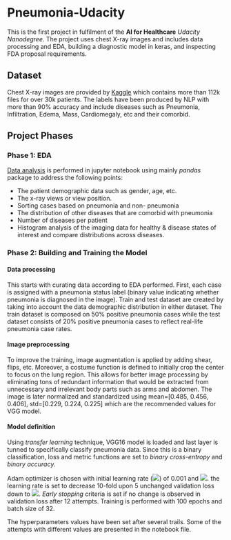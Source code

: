 # Pneumonia-Udacity
This is the first project in fulfilment of the **AI for Healthcare** *Udacity Nanodegree*. The project uses chest X-ray images and includes data processing and EDA, building a diagnostic model in keras, and inspecting FDA proposal requirements.   

## Dataset
Chest X-ray images are provided by [Kaggle](https://www.kaggle.com/nih-chest-xrays/data) which contains more than 112k files for over 30k patients. The labels have been produced by NLP with more than 90% accuracy and include diseases such as Pneumonia, Infiltration, Edema, Mass, Cardiomegaly, etc and their comorbid.

## Project Phases
### Phase 1: EDA
[Data analysis](EDA.ipynb) is performed in jupyter notebook using mainly *pandas* package to address the following points:
-	The patient demographic data such as gender, age, etc.
-	The x-ray views or view position.
-	Sorting cases based on pneumonia and non- pneumonia
-	The distribution of other diseases that are comorbid with pneumonia
-	Number of diseases per patient
-	Histogram analysis of the imaging data for healthy & disease states of interest and compare distributions across diseases.


### Phase 2: Building and Training the Model
#### Data processing
This starts with curating data according to EDA performed. First, each case is assigned with a pneumonia status label (binary value indicating whether pneumonia is diagnosed in the image). 
Train and test dataset are created by taking into account the data demographic distribution in either dataset. The train dataset is composed on 50% positive pneumonia cases while the test dataset consists of 20% positive pneumonia cases to reflect real-life pneumonia case rates.

#### Image preprocessing
To improve the training, image augmentation is applied by adding shear, flips, etc. Moreover, a costume function is defined to initially crop the center to focus on the lung region. This allows for better image processing by eliminating tons of redundant information that would be extracted from unnecessary and irrelevant body parts such as arms and abdomen. The image is later normalized and standardized using mean=[0.485, 0.456, 0.406], std=[0.229, 0.224, 0.225] which are the recommended values for VGG model.

#### Model definition
Using *transfer learning* technique, VGG16 model is loaded and last layer is tunned to specifically classify pneumonia data. Since this is a binary classification, loss and metric functions are set to *binary cross-entropy* and *binary accuracy*. 

Adam optimizer is chosen with initial learning rate (<img src="https://latex.codecogs.com/gif.latex?l_r"/>) of 0.001 and <img src="https://latex.codecogs.com/gif.latex?\beta_1=0.3"/>. the learning rate is set to decrease 10-fold upon 5 unchanged validation loss down to <img src="https://latex.codecogs.com/gif.latex?10^{-6}"/>. *Early stopping* criteria is set if no change is observed in validation loss after 12 attempts. Training is performed with 100 epochs and batch size of 32.

The hyperparameters values have been set after several trails. Some of the attempts with different values are presented in the notebook file.

